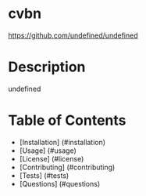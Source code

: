 # cvbn
  https://github.com/undefined/undefined
  # Description 
  undefined
  # Table of Contents
  * [Installation] (#installation)
  * [Usage] (#usage)
  * [License] (#license)
  * [Contributing] (#contributing)
  * [Tests] (#tests)
  * [Questions] (#questions)
